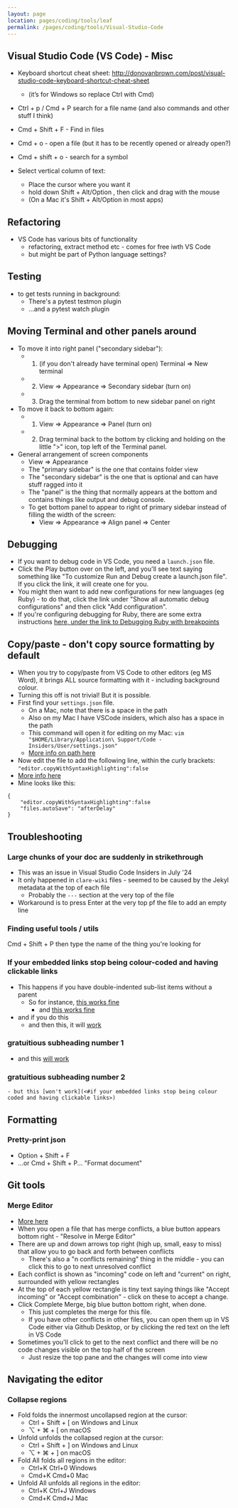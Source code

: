 ```yaml
---
layout: page
location: pages/coding/tools/leaf
permalink: /pages/coding/tools/Visual-Studio-Code
---
```


## Visual Studio Code (VS Code) - Misc

  - Keyboard shortcut cheat sheet:
    [<span class="underline">http://donovanbrown.com/post/visual-studio-code-keyboard-shortcut-cheat-sheet</span>](http://donovanbrown.com/post/visual-studio-code-keyboard-shortcut-cheat-sheet)
    
      - (it’s for Windows so replace Ctrl with Cmd)

  - Ctrl + p / Cmd + P search for a file name (and also commands and
    other stuff I think)

  - Cmd + Shift + F - Find in files

  - Cmd + o - open a file (but it has to be recently opened or already
    open?)

  - Cmd + shift + o - search for a symbol

  - Select vertical column of text: 
    - Place the cursor where you want it
    - hold down Shift + Alt/Option , then click and drag with the mouse
    - (On a Mac it's Shift + Alt/Option in most apps)

## Refactoring

- VS Code has various bits of functionality
    - refactoring, extract method etc - comes for free iwth VS Code
    - but might be part of Python language settings?

## Testing

  - to get tests running in background:
      - There's a pytest testmon plugin
      - ...and a pytest watch plugin

## Moving Terminal and other panels around

- To move it into right panel ("secondary sidebar"): 
  - 1. (if you don't already have terminal open) Terminal => New terminal
  - 2. View => Appearance => Secondary sidebar (turn on)
  - 3. Drag the terminal from bottom to new sidebar panel on right
- To move it back to bottom again:
  - 1. View => Appearance => Panel (turn on)
  - 2. Drag terminal back to the bottom by clicking and holding on the little ">" icon, top left of the Terminal panel.
- General arrangement of screen components
  - View => Appearance
  - The "primary sidebar" is the one that contains folder view
  - The "secondary sidebar" is the one that is optional and can have stuff ragged into it
  - The "panel" is the thing that normally appears at the bottom and contains things like output and debug console.
  - To get bottom panel to appear to right of primary sidebar instead of filling the width of the screen:
    - View => Appearance => Align panel => Center

## Debugging

- If you want to debug code in VS Code, you need a `launch.json` file. 
- Click the Play button over on the left, and you'll see text saying something like "To customize Run and Debug create a launch.json file". If you click the link, it will create one for you.
- You might then want to add new configurations for new languages (eg Ruby) - to do that, click the link under "Show all automatic debug configurations"  and then click "Add configuration".
- If you're configuring debugging for Ruby, there are some extra instructions [here, under the link to Debugging Ruby with breakpoints](http://127.0.0.1:4000/pages/coding/lang/oo/Ruby#tutorials-and-guides) 

## Copy/paste - don't copy source formatting by default

- When you try to copy/paste from VS Code to other editors (eg MS Word), it brings ALL source formatting with it - including background colour.
- Turning this off is not trivial! But it is possible.
- First find your `settings.json` file. 
    - On a Mac, note that there is a space in the path
    - Also on my Mac I have VSCode insiders, which also has a space in the path
    - This command will open it for editing on my Mac: `vim "$HOME/Library/Application\ Support/Code - Insiders/User/settings.json"`
    - [More info on path here](https://code.visualstudio.com/docs/getstarted/settings)
- Now edit the file to add the following line, within the curly brackets: `"editor.copyWithSyntaxHighlighting":false`
- [More info here](https://stackoverflow.com/questions/44461520/how-to-turn-off-copy-with-syntax-highlighting)
- Mine looks like this:

```
{
    "editor.copyWithSyntaxHighlighting":false
    "files.autoSave": "afterDelay"
}
```

## Troubleshooting

### Large chunks of your doc are suddenly in strikethrough

- This was an issue in Visual Studio Code Insiders in July '24
- It only happened in `clare-wiki` files - seemed to be caused by the Jekyl metadata at the top of each file
  - Probably the `---` section at the very top of the file
- Workaround is to press Enter at the very top pf the file to add an empty line

### Finding useful tools / utils

Cmd + Shift + P then type the name of the thing you're looking for

### If your embedded links stop being colour-coded and having clickable links

- This happens if you have double-indented sub-list items without a parent
  - So for instance, [this works fine](<#if your embedded links stop being colour coded and having clickable links>)
    - and [this works fine](<#if your embedded links stop being colour coded and having clickable links>)
- and if you do this
    - and then this, it will [work](<#if your embedded links stop being colour coded and having clickable links>)

### gratuitious subheading number 1
  - and this [will work](<#if your embedded links stop being colour coded and having clickable links>)

### gratuitious subheading number 2
    - but this [won't work](<#if your embedded links stop being colour coded and having clickable links>)

## Formatting

### Pretty-print json

- Option + Shift + F
- ...or Cmd + Shift + P... "Format document"

## Git tools

### Merge Editor

- [More here](https://code.visualstudio.com/docs/sourcecontrol/overview#_merge-conflicts)
- When you open a file that has merge conflicts, a blue button appears bottom right - "Resolve in Merge Editor"
- There are up and down arrows top right (high up, small, easy to miss) that allow you to go back and forth between conflicts
  - There's also a "n conflicts remaining" thing in the middle - you can click this to go to next unresolved conflict
- Each conflict is shown as "incoming" code on left and "current" on right, surrounded with yellow rectangles
- At the top of each yellow rectangle is tiny text saying things like "Accept incoming" or "Accept combination" - click on these to accept a change.
- Click Complete Merge, big blue button bottom right, when done.
  - This just completes the merge for this file. 
  - If you have other conflicts in other files, you can open them up in VS Code either via Github Desktop, or by clicking the red text on the left in VS Code
- Sometimes you'll click to get to the next conflict and there will be no code changes visible on the top half of the screen
  - Just resize the top pane and the changes will come into view

## Navigating the editor

### Collapse regions

- Fold folds the innermost uncollapsed region at the cursor:
  - Ctrl + Shift + [ on Windows and Linux
  - ⌥ + ⌘ + [ on macOS
- Unfold unfolds the collapsed region at the cursor:
  - Ctrl + Shift + ] on Windows and Linux
  - ⌥ + ⌘ + ] on macOS
- Fold All folds all regions in the editor:
  - Ctrl+K Ctrl+0 Windows
  - Cmd+K Cmd+0 Mac
- Unfold All unfolds all regions in the editor:
  - Ctrl+K Ctrl+J Windows
  - Cmd+K Cmd+J Mac